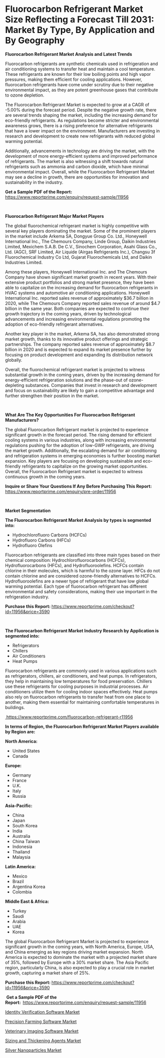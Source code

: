 <p><h1>Fluorocarbon Refrigerant Market Size Reflecting a Forecast Till 2031: Market By Type, By Application and By Geography</h1></p><p><strong>Fluorocarbon Refrigerant Market Analysis and Latest Trends</strong></p>
<p><p>Fluorocarbon refrigerants are synthetic chemicals used in refrigeration and air conditioning systems to transfer heat and maintain a cool temperature. These refrigerants are known for their low boiling points and high vapor pressures, making them efficient for cooling applications. However, fluorocarbon refrigerants have come under scrutiny due to their negative environmental impact, as they are potent greenhouse gases that contribute to ozone depletion.</p><p>The Fluorocarbon Refrigerant Market is expected to grow at a CAGR of -5.00% during the forecast period. Despite the negative growth rate, there are several trends shaping the market, including the increasing demand for eco-friendly refrigerants. As regulations become stricter and environmental awareness grows, there is a rising preference for alternative refrigerants that have a lower impact on the environment. Manufacturers are investing in research and development to create new refrigerants with reduced global warming potential.</p><p>Additionally, advancements in technology are driving the market, with the development of more energy-efficient systems and improved performance of refrigerants. The market is also witnessing a shift towards natural refrigerants such as ammonia and carbon dioxide, which have minimal environmental impact. Overall, while the Fluorocarbon Refrigerant Market may see a decline in growth, there are opportunities for innovation and sustainability in the industry.</p></p>
<p><strong>Get a Sample PDF of the Report:&nbsp;</strong> <a href="https://www.reportprime.com/enquiry/request-sample/11956">https://www.reportprime.com/enquiry/request-sample/11956</a></p>
<p>&nbsp;</p>
<p><strong>Fluorocarbon Refrigerant Major Market Players</strong></p>
<p><p>The global fluorochemical refrigerant market is highly competitive with several key players dominating the market. Some of the prominent players in the market include Arkema SA, Dongyue Group Co. Ltd., Honeywell International Inc., The Chemours Company, Linde Group, Daikin Industries Limited, Mexichem S.A.B. De C.V., Sinochem Corporation, Asahi Glass Co., Ltd. (AGC), SRF Limited, Air Liquide (Airgas Refrigerants Inc.), Changsu 3f Fluorochemical Industry Co Ltd, Gujarat Fluorochemicals Ltd, and Daikin Industries Limited.</p><p>Among these players, Honeywell International Inc. and The Chemours Company have shown significant market growth in recent years. With their extensive product portfolios and strong market presence, they have been able to capitalize on the increasing demand for fluorocarbon refrigerants in HVAC systems and automotive air conditioning applications. Honeywell International Inc. reported sales revenue of approximately $36.7 billion in 2020, while The Chemours Company reported sales revenue of around $4.7 billion in the same year. Both companies are expected to continue their growth trajectory in the coming years, driven by technological advancements and increasing environmental regulations promoting the adoption of eco-friendly refrigerant alternatives.</p><p>Another key player in the market, Arkema SA, has also demonstrated strong market growth, thanks to its innovative product offerings and strategic partnerships. The company reported sales revenue of approximately $8.7 billion in 2020 and is expected to expand its market presence further by focusing on product development and expanding its distribution network globally.</p><p>Overall, the fluorochemical refrigerant market is projected to witness substantial growth in the coming years, driven by the increasing demand for energy-efficient refrigeration solutions and the phase-out of ozone-depleting substances. Companies that invest in research and development and focus on sustainability are likely to gain a competitive advantage and further strengthen their position in the market.</p></p>
<p>&nbsp;</p>
<p><strong>What Are The Key Opportunities For Fluorocarbon Refrigerant Manufacturers?</strong></p>
<p><p>The global Fluorocarbon Refrigerant market is projected to experience significant growth in the forecast period. The rising demand for efficient cooling systems in various industries, along with increasing environmental regulations pushing for the adoption of low-GWP refrigerants, are driving the market growth. Additionally, the escalating demand for air conditioning and refrigeration systems in emerging economies is further boosting market expansion. Key players are focusing on developing sustainable and eco-friendly refrigerants to capitalize on the growing market opportunities. Overall, the Fluorocarbon Refrigerant market is expected to witness continuous growth in the coming years.</p></p>
<p><strong>Inquire or Share Your Questions If Any Before Purchasing This Report:</strong> <a href="https://www.reportprime.com/enquiry/pre-order/11956">https://www.reportprime.com/enquiry/pre-order/11956</a></p>
<p>&nbsp;</p>
<p><strong>Market Segmentation</strong></p>
<p><strong>The Fluorocarbon Refrigerant Market Analysis by types is segmented into:</strong></p>
<p><ul><li>Hydrochlorofluoro Carbons (HCFCs)</li><li>Hydrofluoro Carbons (HFCs)</li><li>Hydrofluoro Olefins</li></ul></p>
<p><p>Fluorocarbon refrigerants are classified into three main types based on their chemical composition: Hydrochlorofluorocarbons (HCFCs), Hydrofluorocarbons (HFCs), and Hydrofluoroolefins. HCFCs contain chlorine in their molecules, which is harmful to the ozone layer. HFCs do not contain chlorine and are considered ozone-friendly alternatives to HCFCs. Hydrofluoroolefins are a newer type of refrigerant that have low global warming potential. Each type of fluorocarbon refrigerant has different environmental and safety considerations, making their use important in the refrigeration industry.</p></p>
<p><strong>Purchase this Report:&nbsp;</strong><a href="https://www.reportprime.com/checkout?id=11956&price=3590">https://www.reportprime.com/checkout?id=11956&price=3590</a></p>
<p>&nbsp;</p>
<p><strong>The Fluorocarbon Refrigerant Market Industry Research by Application is segmented into:</strong></p>
<p><ul><li>Refrigerators</li><li>Chillers</li><li>Air Conditioners</li><li>Heat Pumps</li></ul></p>
<p><p>Fluorocarbon refrigerants are commonly used in various applications such as refrigerators, chillers, air conditioners, and heat pumps. In refrigerators, they help in maintaining low temperatures for food preservation. Chillers use these refrigerants for cooling purposes in industrial processes. Air conditioners utilize them for cooling indoor spaces effectively. Heat pumps also rely on fluorocarbon refrigerants to transfer heat from one place to another, making them essential for maintaining comfortable temperatures in buildings.</p></p>
<p><a href="https://www.reportprime.com/fluorocarbon-refrigerant-r11956">&nbsp;https://www.reportprime.com/fluorocarbon-refrigerant-r11956</a></p>
<p><strong>In terms of Region, the Fluorocarbon Refrigerant Market Players available by Region are:</strong></p>
<p>
    <p> <strong> North America: </strong>
        <ul>
            <li>United States</li>
            <li>Canada</li>
        </ul>
        </p> 
    <p> <strong> Europe: </strong>
        <ul>
            <li>Germany</li>
            <li>France</li>
            <li>U.K.</li>
            <li>Italy</li>
            <li>Russia</li>
        </ul>
        </p> 
    <p> <strong> Asia-Pacific: </strong>
        <ul>
            <li>China</li>
            <li>Japan</li>
            <li>South Korea</li>
            <li>India</li>
            <li>Australia</li>
            <li>China Taiwan</li>
            <li>Indonesia</li>
            <li>Thailand</li>
            <li>Malaysia</li>
        </ul>
        </p> 
    <p> <strong> Latin America: </strong>
        <ul>
            <li>Mexico</li>
            <li>Brazil</li>
            <li>Argentina Korea</li>
            <li>Colombia</li>
        </ul>
        </p> 
    <p> <strong> Middle East & Africa: </strong>
        <ul>
            <li>Turkey</li>
            <li>Saudi</li>
            <li>Arabia</li>
            <li>UAE</li>
            <li>Korea</li>
        </ul>
    </p>
    </p>
<p><p>The global Fluorocarbon Refrigerant Market is projected to experience significant growth in the coming years, with North America, Europe, USA, and China emerging as key regions driving market expansion. North America is expected to dominate the market with a projected market share of 35%, followed by Europe with a 30% market share. The Asia Pacific region, particularly China, is also expected to play a crucial role in market growth, capturing a market share of 25%.</p></p>
<p><strong>Purchase this Report: </strong><a href="https://www.reportprime.com/checkout?id=11956&price=3590">https://www.reportprime.com/checkout?id=11956&price=3590</a></p>
<p>&nbsp;<strong>Get a Sample PDF of the Report:&nbsp;&nbsp;</strong><a href="https://www.reportprime.com/enquiry/request-sample/11956">https://www.reportprime.com/enquiry/request-sample/11956</a></p>
<p><strong></strong></p>
<p><p><a href="https://issuu.com/reportprime-2/docs/identity-verification-software-market-size-2030.pp">Identity Verification Software Market</a></p><p><a href="https://www.linkedin.com/pulse/global-precision-farming-software-market-focus-application-chzlf">Precision Farming Software Market</a></p><p><a href="https://www.linkedin.com/pulse/global-veterinary-imaging-software-market-focus-application-t0onf">Veterinary Imaging Software Market</a></p><p><a href="https://github.com/julyju69/Market-Research-Report-List-4/blob/main/sizing-and-thickening-agents-market.md">Sizing and Thickening Agents Market</a></p><p><a href="https://github.com/gdfhhhj/Market-Research-Report-List-5/blob/main/silver-nanoparticles-market.md">Silver Nanoparticles Market</a></p></p>